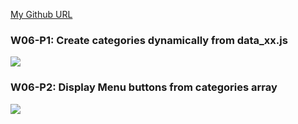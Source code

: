[My Github URL](https://github.com/Sky00l/1112-js-demo_90.git)

### W06-P1: Create categories dynamically from data_xx.js
 
![](w06-p1.png)

### W06-P2: Display Menu buttons from categories array
 
![](w06-p2.png)